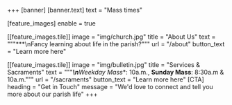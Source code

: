 +++
[banner]
  [banner.text]
    text = "Mass times"

[feature_images]
  enable = true

  [[feature_images.tile]]
    image = "img/church.jpg"
    title = "About Us"
    text = """***\nFancy learning about life in the parish?"""
    url = "/about"
    button_text = "Learn more here"

   [[feature_images.tile]]
    image = "img/bulletin.jpg"
    title = "Services & Sacraments"
    text = """***\n**Weekday Mass**: 10a.m., **Sunday Mass**: 8:30a.m & 10a.m."""
    url = "/sacraments"
    button_text = "Learn more here"
[CTA]
    heading = "Get in Touch"
    message = "We'd love to connect and tell you more about our parish life"
+++